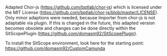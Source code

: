 Adapted Chor-js (https://github.com/bptlab/chor-js) which is licensed under the MIT License (https://github.com/bptlab/chor-js/blob/master/LICENSE). Only minor adaptions were needed, because Importer from chor-js is not adaptable via plugin. If this is changed in the future, this adapted version becomes obsolete and changes can be done directly within the SitScopePlugin (https://github.com/domasm92/SitScopePlugin).

To install the SitScope environment, look here for the starting point: https://github.com/domasm92/CustomCamunda
